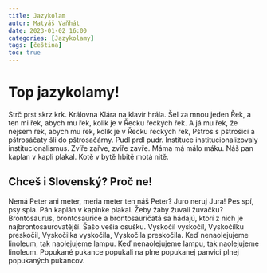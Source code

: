 ```yaml
---
title: Jazykolam
autor: Matyáš Vaňhát
date: 2023-01-02 16:00
categories: [Jazykolamy]
tags: [čeština]
toc: true
---
```


# Top jazykolamy!
Strč prst skrz krk.
Královna Klára na klavír hrála.
Šel za mnou jeden Řek, a ten mi řek, abych mu řek, kolik je v Řecku řeckých řek. A já mu řek, že nejsem řek, abych mu řek, kolik je v Řecku řeckých řek,
Pštros s pštrošicí a pštrosáčaty šli do pštrosačárny.
Pudl prdl pudr.
Instituce institucionalizovaly institucionalismus.
Zvíře zařve, zvíře zavře.
Máma má málo máku.
Náš pan kaplan v kapli plakal.
Kotě v bytě hbitě motá nitě.

## Chceš i Slovenský? Proč ne!
Nemá Peter ani meter, meria meter ten náš Peter?
Juro neruj Jura!
Pes spí, psy spia.
Pán kaplán v kaplnke plakal.
Žeby žaby žuvali žuvačku?
Brontosaurus, brontosaurice a brontosauričatá sa hádajú, ktorí z nich je najbrontosaurovatější.
Šašo vešia osušku.
Vyskočil vyskočil, Vyskočilku preskočil, Vyskočilka vyskočila, Vyskočila preskočila.
Keď nenaolejujeme linoleum, tak naolejujeme lampu. Keď nenaolejujeme lampu, tak naolejujeme linoleum.
Popukané pukance popukali na plne popukanej panvici plnej popukaných pukancov.